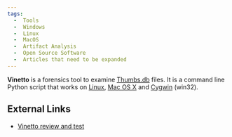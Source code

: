 ```yaml
---
tags:
  -  Tools
  -  Windows
  -  Linux
  -  MacOS
  -  Artifact Analysis
  -  Open Source Software
  -  Articles that need to be expanded 
---
```

**Vinetto** is a forensics tool to examine
[Thumbs.db](thumbs.db.md) files. It is a command line Python
script that works on [Linux](linux.md), [Mac OS
X](mac_os_x.md) and [Cygwin](cygwin.md) (win32).

## External Links

- [Vinetto review and
  test](http://vinetto.sourceforge.net/test_JF_Beckers/vinetto.html)